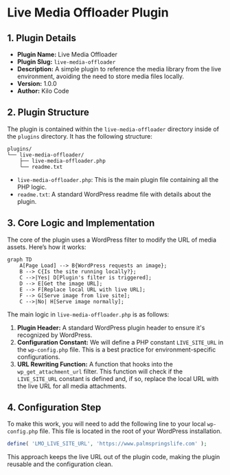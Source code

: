 # Live Media Offloader Plugin

## 1. Plugin Details

*   **Plugin Name:** Live Media Offloader
*   **Plugin Slug:** `live-media-offloader`
*   **Description:** A simple plugin to reference the media library from the live environment, avoiding the need to store media files locally.
*   **Version:** 1.0.0
*   **Author:** Kilo Code

## 2. Plugin Structure

The plugin is contained within the `live-media-offloader` directory inside of the `plugins` directory. It has the following structure:

```
plugins/
└── live-media-offloader/
    ├── live-media-offloader.php
    └── readme.txt
```

*   `live-media-offloader.php`: This is the main plugin file containing all the PHP logic.
*   `readme.txt`: A standard WordPress readme file with details about the plugin.

## 3. Core Logic and Implementation

The core of the plugin uses a WordPress filter to modify the URL of media assets. Here’s how it works:

```mermaid
graph TD
    A[Page Load] --> B{WordPress requests an image};
    B --> C{Is the site running locally?};
    C -->|Yes| D[Plugin's filter is triggered];
    D --> E[Get the image URL];
    E --> F[Replace local URL with live URL];
    F --> G[Serve image from live site];
    C -->|No| H[Serve image normally];
```

The main logic in `live-media-offloader.php` is as follows:

1.  **Plugin Header:** A standard WordPress plugin header to ensure it's recognized by WordPress.
2.  **Configuration Constant:** We will define a PHP constant `LIVE_SITE_URL` in the `wp-config.php` file. This is a best practice for environment-specific configurations.
3.  **URL Rewriting Function:** A function that hooks into the `wp_get_attachment_url` filter. This function will check if the `LIVE_SITE_URL` constant is defined and, if so, replace the local URL with the live URL for all media attachments.

## 4. Configuration Step

To make this work, you will need to add the following line to your local `wp-config.php` file. This file is located in the root of your WordPress installation.

```php
define( 'LMO_LIVE_SITE_URL', 'https://www.palmspringslife.com' );
```

This approach keeps the live URL out of the plugin code, making the plugin reusable and the configuration clean.